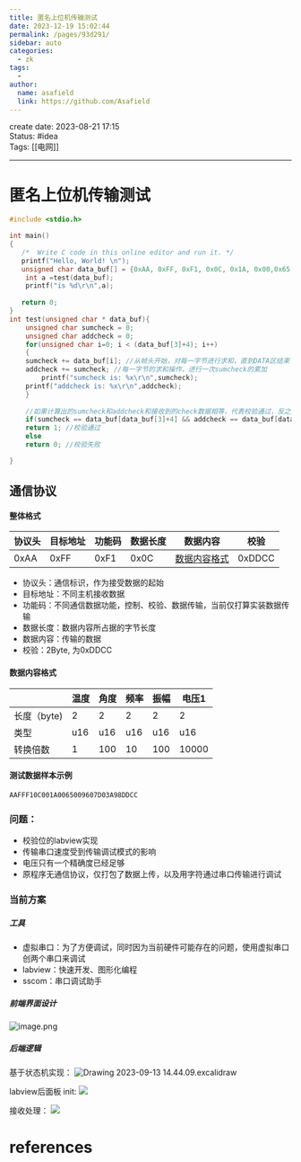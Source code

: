 ```yaml
---
title: 匿名上位机传输测试
date: 2023-12-19 15:02:44
permalink: /pages/93d291/
sidebar: auto
categories:
  - zk
tags:
  - 
author: 
  name: asafield
  link: https://github.com/Asafield
---
```


create date: 2023-08-21 17:15  
Status: #idea  
Tags: [[电网]]

---

# 匿名上位机传输测试
```c
#include <stdio.h>

int main()
{
   /*  Write C code in this online editor and run it. */
   printf("Hello, World! \n");
   unsigned char data_buf[] = {0xAA, 0xFF, 0xF1, 0x0C, 0x1A, 0x00,0x65,0x00,0x0c,0x00,0xd0,0x07,0x02,0x09,0xa0,0xc3,0x76,0x0e};
	int a =test(data_buf);
	printf("is %d\r\n",a);
	
   return 0;
}
int test(unsigned char * data_buf){
	unsigned char sumcheck = 0;
	unsigned char addcheck = 0;
	for(unsigned char i=0; i < (data_buf[3]+4); i++)
	{
	sumcheck += data_buf[i]; //从帧头开始，对每一字节进行求和，直到DATA区结束
	addcheck += sumcheck; //每一字节的求和操作，进行一次sumcheck的累加
		printf("sumcheck is: %x\r\n",sumcheck);
	printf("addcheck is: %x\r\n",addcheck);
	}
	
	//如果计算出的sumcheck和addcheck和接收到的check数据相等，代表校验通过，反之数据有误
	if(sumcheck == data_buf[data_buf[3]+4] && addcheck == data_buf[data_buf[3]+5])
	return 1; //校验通过
	else
	return 0; //校验失败

}
```

## 通信协议

#### 整体格式
| 协议头 | 目标地址 | 功能码 | 数据长度 | 数据内容 | 校验   | 
| ------ | -------- | ------ | -------- | -------- | -------- |
| 0xAA   | 0xFF     | 0xF1   | 0x0C     |   [数据内容格式](#数据内容格式)   | 0xDDCC| |
- 协议头：通信标识，作为接受数据的起始
- 目标地址：不同主机接收数据 
- 功能码：不同通信数据功能，控制、校验、数据传输，当前仅打算实装数据传输
- 数据长度：数据内容所占据的字节长度
- 数据内容：传输的数据 
- 校验：2Byte, 为0xDDCC
#### 数据内容格式
|          | 温度 | 角度 | 频率 | 振幅 | 电压1 | 
| -------- | ---- | ---- | ---- | ---- | ----- | 
| 长度（byte)     | 2    | 2    | 2    | 2    | 2     |
| 类型     | u16  | u16  | u16  | u16  | u16   | 
| 转换倍数 | 1    | 100  | 10   | 100  | 10000 | 
#### 测试数据样本示例
```
AAFFF10C001A0065009607D03A98DDCC
```

### 问题：

- 校验位的labview实现
- 传输串口速度受到传输调试模式的影响
- 电压只有一个精确度已经足够
- 原程序无通信协议，仅打包了数据上传，以及用字符通过串口传输进行调试

### 当前方案

##### 工具
- 虚拟串口：为了方便调试，同时因为当前硬件可能存在的问题，使用虚拟串口创两个串口来调试
- labview：快速开发、图形化编程
- sscom：串口调试助手

##### 前端界面设计
![image.png](https://pic-1312640559.cos.ap-chengdu.myqcloud.com//img/20230918111635.png)


##### 后端逻辑

基于状态机实现：
![Drawing 2023-09-13 14.44.09.excalidraw](Drawing%202023-09-13%2014.44.09.excalidraw.md|1000)

labview后面板
init:
![](Pasted%20image%2020230913145321.png|500)

接收处理：
![](Pasted%20image%2020230913145218.png|300)
# references
